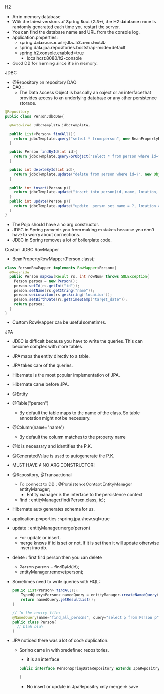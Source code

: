 H2
  - An in memory database.
  - With the latest versions of Spring Boot (2.3+), the H2 database name is randomly generated each time you restart the server.
  - You can find the database name and URL from the console log.
  - application.properties:
    - spring.datasource.url=jdbc:h2:mem:testdb
    - spring.data.jpa.repositories.bootstrap-mode=default
    - spring.h2.console.enabled=true
      - localhost:8080/h2-console
  - Good DB for learning since it's in memory.

JDBC
  - @Repository on repository DAO
  - DAO :
    - The Data Access Object is basically an object or an interface that provides access to an underlying database or any other persistence storage.

  ```java
  @Repository
  public class PersonJdbcDao{

    @Autowired JdbcTemplate jdbcTemplate;

    public List<Person> findAll(){
      return jdbcTemplate.query("select * from person", new BeanPropertyRowMapper<Person>(Person.class)); // default spring mapper.
    }

    public Person findById(int id){
      return jdbcTemplate.queryForObject("select * from person where id=?", new Object[]{id}, new BeanPropertyRowMapper<Person>(Person.class));
    }

    public int deleteById(int id){
      return jdbcTemplate.update("delete from person where id=?", new Object[]{id});
    }

    public int insert(Person p){
      return jdbcTemplate.update("insert into person(id, name, location, birth_date) values(?,?,?,?)", new Object[]{p.getId(), p.getName(), p.getLocation(), p.getBirthDate()});
    }
    public int update(Person p){
      return jdbcTemplate.update("update  person set name = ?, location = ?, birth_date = ? where id = ?", new Object[]{p.getName(), p.getLocation(), p.getBirthDate(), p.getId()});
    }
  }
  ```

  - The Pojo should have a no arg constructor.
  - JDBC in Spring prevents you from making mistakes because you don't have to worry about connections.
  - JDBC in Spring removes a lot of boilerplate code.

Custom JDBC RowMapper
  - BeanPropertyRowMapper<Person>(Person.class);

  ```java
  class PersonRowMapper implements RowMapper<Person>{
    @Override
    public Person mapRow(Result rs, int rowNum) throws SQLException{
      Person person = new Person();
      person.setId(rs.getInt("id"));
      person.setName(rs.getString("name"));
      person.setLocation(rs.getString("location"));
      person.setBirthDate(rs.getTimeStamp("target_date"));
      return person;
    }
  }
  ```
  - Custom RowMapper can be useful sometimes.

JPA
  - JDBC is difficult because you have to write the queries. This can become complex with more tables.
  - JPA maps the entity directly to a table.
  - JPA takes care of the queries.
  - Hibernate is the most popular implementation of JPA.
  - Hibernate came before JPA.
  - @Entity
  - @Table("person")
    - By default the table maps to the name of the class. So table annotation might not be necessary.
  - @Column(name="name")
    - By default the column matches to the property name
  - @Id is necessary and identifies the P.K.
  - @GeneratedValue is used to autogenerate the P.K.
  - MUST HAVE A NO ARG CONSTRUCTOR!
  - @Repository, @Transactional
    - To connect to DB : @PersistenceContext EntityManager entityManager;
      - Entity manager is the interface to the persistence context.
    - find : entityManager.find(Person.class, id);
  - Hibernate auto generates schema for us.
  - application.properties : spring.jpa.show.sql=true
  - update : entityManager.merge(person)
    - For update or insert.
    - merge knows if id is set or not. If it is set then it will update otherwise insert into db.
  - delete : first find person then you can delete.
    - Person person = findById(id);
    - entityManager.remove(person);
  - Sometimes need to write queries with HQL:

    ```java
    public List<Person> findAll(){
        TypedQuery<Person> namedQuery = entityManager.createNamedQuery("find_all_persons", Person.class);
        return namedQuery.getResultList();
    }

    // In the entiry file:
    @NamedQuery(name="find_all_persons", query="select p from Person p")
    public class Person{
      // blah blah
    }
    ```
  - JPA noticed there was a lot of code duplication.
    - Spring came in with predefined repositories.
      - it is an interface :

      ```java
      public interface PersonSpringDataRepository extends JpaRepositry<Person, Integer>{

      }
      ```
      - No insert or update in JpaRepositry only merge => save
